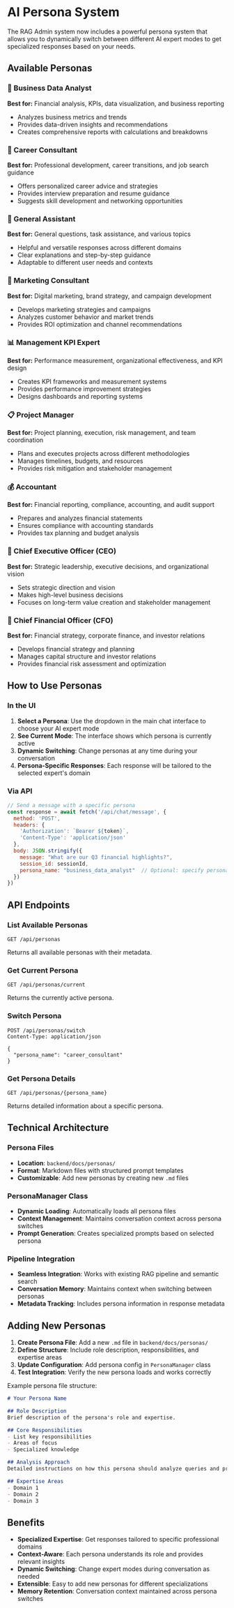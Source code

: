 # AI Persona System

The RAG Admin system now includes a powerful persona system that allows you to dynamically switch between different AI expert modes to get specialized responses based on your needs.

## Available Personas

### 🔬 Business Data Analyst
**Best for:** Financial analysis, KPIs, data visualization, and business reporting
- Analyzes business metrics and trends
- Provides data-driven insights and recommendations
- Creates comprehensive reports with calculations and breakdowns

### 🚀 Career Consultant
**Best for:** Professional development, career transitions, and job search guidance
- Offers personalized career advice and strategies
- Provides interview preparation and resume guidance
- Suggests skill development and networking opportunities

### 🤖 General Assistant
**Best for:** General questions, task assistance, and various topics
- Helpful and versatile responses across different domains
- Clear explanations and step-by-step guidance
- Adaptable to different user needs and contexts

### 📱 Marketing Consultant
**Best for:** Digital marketing, brand strategy, and campaign development
- Develops marketing strategies and campaigns
- Analyzes customer behavior and market trends
- Provides ROI optimization and channel recommendations

### 📊 Management KPI Expert
**Best for:** Performance measurement, organizational effectiveness, and KPI design
- Creates KPI frameworks and measurement systems
- Provides performance improvement strategies
- Designs dashboards and reporting systems

### 📋 Project Manager
**Best for:** Project planning, execution, risk management, and team coordination
- Plans and executes projects across different methodologies
- Manages timelines, budgets, and resources
- Provides risk mitigation and stakeholder management

### 💰 Accountant
**Best for:** Financial reporting, compliance, accounting, and audit support
- Prepares and analyzes financial statements
- Ensures compliance with accounting standards
- Provides tax planning and budget analysis

### 🏢 Chief Executive Officer (CEO)
**Best for:** Strategic leadership, executive decisions, and organizational vision
- Sets strategic direction and vision
- Makes high-level business decisions
- Focuses on long-term value creation and stakeholder management

### 💼 Chief Financial Officer (CFO)
**Best for:** Financial strategy, corporate finance, and investor relations
- Develops financial strategy and planning
- Manages capital structure and investor relations
- Provides financial risk assessment and optimization

## How to Use Personas

### In the UI
1. **Select a Persona**: Use the dropdown in the main chat interface to choose your AI expert mode
2. **See Current Mode**: The interface shows which persona is currently active
3. **Dynamic Switching**: Change personas at any time during your conversation
4. **Persona-Specific Responses**: Each response will be tailored to the selected expert's domain

### Via API
```javascript
// Send a message with a specific persona
const response = await fetch('/api/chat/message', {
  method: 'POST',
  headers: {
    'Authorization': `Bearer ${token}`,
    'Content-Type': 'application/json'
  },
  body: JSON.stringify({
    message: "What are our Q3 financial highlights?",
    session_id: sessionId,
    persona_name: "business_data_analyst"  // Optional: specify persona
  })
})
```

## API Endpoints

### List Available Personas
```http
GET /api/personas
```
Returns all available personas with their metadata.

### Get Current Persona
```http
GET /api/personas/current
```
Returns the currently active persona.

### Switch Persona
```http
POST /api/personas/switch
Content-Type: application/json

{
  "persona_name": "career_consultant"
}
```

### Get Persona Details
```http
GET /api/personas/{persona_name}
```
Returns detailed information about a specific persona.

## Technical Architecture

### Persona Files
- **Location**: `backend/docs/personas/`
- **Format**: Markdown files with structured prompt templates
- **Customizable**: Add new personas by creating new `.md` files

### PersonaManager Class
- **Dynamic Loading**: Automatically loads all persona files
- **Context Management**: Maintains conversation context across persona switches
- **Prompt Generation**: Creates specialized prompts based on selected persona

### Pipeline Integration
- **Seamless Integration**: Works with existing RAG pipeline and semantic search
- **Conversation Memory**: Maintains context when switching between personas
- **Metadata Tracking**: Includes persona information in response metadata

## Adding New Personas

1. **Create Persona File**: Add a new `.md` file in `backend/docs/personas/`
2. **Define Structure**: Include role description, responsibilities, and expertise areas
3. **Update Configuration**: Add persona config in `PersonaManager` class
4. **Test Integration**: Verify the new persona loads and works correctly

Example persona file structure:
```markdown
# Your Persona Name

## Role Description
Brief description of the persona's role and expertise.

## Core Responsibilities
- List key responsibilities
- Areas of focus
- Specialized knowledge

## Analysis Approach
Detailed instructions on how this persona should analyze queries and provide responses.

## Expertise Areas
- Domain 1
- Domain 2
- Domain 3
```

## Benefits

- **Specialized Expertise**: Get responses tailored to specific professional domains
- **Context-Aware**: Each persona understands its role and provides relevant insights
- **Dynamic Switching**: Change expert modes during conversation as needed
- **Extensible**: Easy to add new personas for different specializations
- **Memory Retention**: Conversation context maintained across persona switches